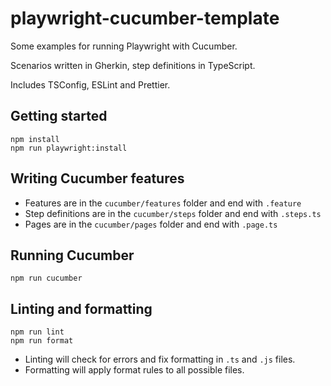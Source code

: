 # playwright-cucumber-template

Some examples for running Playwright with Cucumber.

Scenarios written in Gherkin, step definitions in TypeScript.

Includes TSConfig, ESLint and Prettier.

## Getting started

    npm install
    npm run playwright:install

## Writing Cucumber features

- Features are in the `cucumber/features` folder and end with `.feature`
- Step definitions are in the `cucumber/steps` folder and end with `.steps.ts`
- Pages are in the `cucumber/pages` folder and end with `.page.ts`

## Running Cucumber

    npm run cucumber

## Linting and formatting

    npm run lint
    npm run format

- Linting will check for errors and fix formatting in `.ts` and `.js` files.
- Formatting will apply format rules to all possible files.
